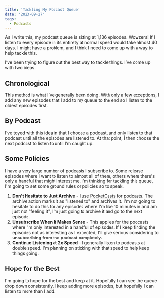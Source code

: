 ```yaml
---
title: 'Tackling My Podcast Queue'
date: '2023-09-27'
tags:
  - Podcasts
---
```


As I write this, my podcast queue is sitting at 1,136 episodes. Wowzers! If I listen to every episode in its entirety at normal speed would take almost 40 days. I might have a problem, and I think I need to come up with a way to help tackle this.
<!-- excerpt -->

I’ve been trying to figure out the best way to tackle things. I’ve come up with two ideas.

## Chronological

This method is what I’ve generally been doing. With only a few exceptions, I add any new episodes that I add to my queue to the end so I listen to the oldest episodes first.

## By Podcast

I’ve toyed with this idea in that I choose a podcast, and only listen to that podcast until all the episodes are listened to. At that point, I then choose the next podcast to listen to until I’m caught up.

## Some Policies

I have a very large number of podcasts I subscribe to. Some release episodes where I want to listen to almost all of them, others where there's only a handful that might interest me. I'm thinking for tackling this queue, I'm going to set some ground rules or policies so to speak.

1. **Don't Hesitate to Just Archive** - I use [PocketCasts](https://pocketcasts.com) for podcasts. The archive action marks it as "listened to" and archives it. I'm not going to hesitate to do this for any episodes where I'm like 10 minutes in and am just not "feeling it", I'm just going to archive it and go to the next episode.
2. **Unsubscribe When It Makes Sense** - This applies for the podcasts where I'm only interested in a handful of episodes. If I keep finding the episodes not as interesting as I expected, I'll give serious considering to unsubscribing from the podcast completely.
3. **Continue Listening at 2x Speed** - I generally listen to podcasts at double speed. I'm planning on sticking with that speed to help keep things going.

## Hope for the Best

I'm going to hope for the best and keep at it. Hopefully I can see the queue drop down consistently. I keep adding more episodes, but hopefully I can listen to more than I add.

